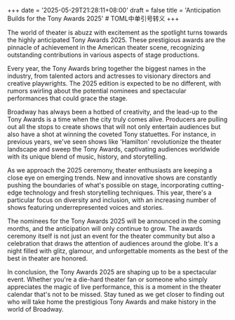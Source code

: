 +++
date = '2025-05-29T21:28:11+08:00'
draft = false
title = 'Anticipation Builds for the Tony Awards 2025' # TOML中单引号转义
+++

The world of theater is abuzz with excitement as the spotlight turns towards the highly anticipated Tony Awards 2025. These prestigious awards are the pinnacle of achievement in the American theater scene, recognizing outstanding contributions in various aspects of stage productions. 

Every year, the Tony Awards bring together the biggest names in the industry, from talented actors and actresses to visionary directors and creative playwrights. The 2025 edition is expected to be no different, with rumors swirling about the potential nominees and spectacular performances that could grace the stage. 

Broadway has always been a hotbed of creativity, and the lead-up to the Tony Awards is a time when the city truly comes alive. Producers are pulling out all the stops to create shows that will not only entertain audiences but also have a shot at winning the coveted Tony statuettes. For instance, in previous years, we've seen shows like 'Hamilton' revolutionize the theater landscape and sweep the Tony Awards, captivating audiences worldwide with its unique blend of music, history, and storytelling. 

As we approach the 2025 ceremony, theater enthusiasts are keeping a close eye on emerging trends. New and innovative shows are constantly pushing the boundaries of what's possible on stage, incorporating cutting-edge technology and fresh storytelling techniques. This year, there's a particular focus on diversity and inclusion, with an increasing number of shows featuring underrepresented voices and stories. 

The nominees for the Tony Awards 2025 will be announced in the coming months, and the anticipation will only continue to grow. The awards ceremony itself is not just an event for the theater community but also a celebration that draws the attention of audiences around the globe. It's a night filled with glitz, glamour, and unforgettable moments as the best of the best in theater are honored. 

In conclusion, the Tony Awards 2025 are shaping up to be a spectacular event. Whether you're a die-hard theater fan or someone who simply appreciates the magic of live performance, this is a moment in the theater calendar that's not to be missed. Stay tuned as we get closer to finding out who will take home the prestigious Tony Awards and make history in the world of Broadway.